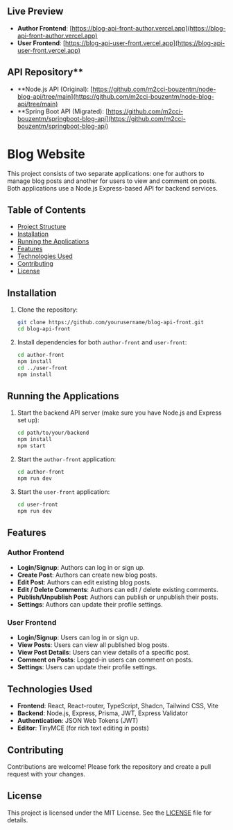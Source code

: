 ## Live Preview

- **Author Frontend**: [https://blog-api-front-author.vercel.app](https://blog-api-front-author.vercel.app)
- **User Frontend**: [https://blog-api-user-front.vercel.app](https://blog-api-user-front.vercel.app)

## API Repository**
- **Node.js API (Original): [https://github.com/m2cci-bouzentm/node-blog-api/tree/main](https://github.com/m2cci-bouzentm/node-blog-api/tree/main)
- **Spring Boot API (Migrated): [https://github.com/m2cci-bouzentm/springboot-blog-api](https://github.com/m2cci-bouzentm/springboot-blog-api)

# Blog Website

This project consists of two separate applications: one for authors to manage blog posts and another for users to view and comment on posts. Both applications use a Node.js Express-based API for backend services.

## Table of Contents

- [Project Structure](#project-structure)
- [Installation](#installation)
- [Running the Applications](#running-the-applications)
- [Features](#features)
- [Technologies Used](#technologies-used)
- [Contributing](#contributing)
- [License](#license)

## Installation

1. Clone the repository:

   ```sh
   git clone https://github.com/yourusername/blog-api-front.git
   cd blog-api-front
   ```

2. Install dependencies for both `author-front` and `user-front`:
   ```sh
   cd author-front
   npm install
   cd ../user-front
   npm install
   ```

## Running the Applications

1. Start the backend API server (make sure you have Node.js and Express set up):

   ```sh
   cd path/to/your/backend
   npm install
   npm start
   ```

2. Start the `author-front` application:

   ```sh
   cd author-front
   npm run dev
   ```

3. Start the `user-front` application:
   ```sh
   cd user-front
   npm run dev
   ```

## Features

### Author Frontend

- **Login/Signup**: Authors can log in or sign up.
- **Create Post**: Authors can create new blog posts.
- **Edit Post**: Authors can edit existing blog posts.
- **Edit / Delete Comments**: Authors can edit / delete existing comments.
- **Publish/Unpublish Post**: Authors can publish or unpublish their posts.
- **Settings**: Authors can update their profile settings.

### User Frontend

- **Login/Signup**: Users can log in or sign up.
- **View Posts**: Users can view all published blog posts.
- **View Post Details**: Users can view details of a specific post.
- **Comment on Posts**: Logged-in users can comment on posts.
- **Settings**: Users can update their profile settings.

## Technologies Used

- **Frontend**: React, React-router, TypeScript, Shadcn, Tailwind CSS, Vite
- **Backend**: Node.js, Express, Prisma, JWT, Express Validator
- **Authentication**: JSON Web Tokens (JWT)
- **Editor**: TinyMCE (for rich text editing in posts)

## Contributing

Contributions are welcome! Please fork the repository and create a pull request with your changes.

## License

This project is licensed under the MIT License. See the [LICENSE](LICENSE) file for details.
